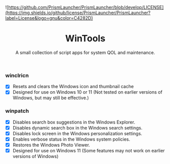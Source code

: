 ![https://github.com/PrismLauncher/PrismLauncher/blob/develop/LICENSE](https://img.shields.io/github/license/PrismLauncher/PrismLauncher?label=License&logo=gnu&color=C4282D)

<h1 align="center">WinTools</h1>

<p align="center">A small collection of script apps for system QOL and maintenance.</p>
</br>

### winclricn

- [x] Resets and clears the Windows icon and thumbnail cache
- [x] Designed for use on Windows 10 or 11 (Not tested on earlier versions of Windows, but may still be effective.)

### winpatch

- [x] Disables search box suggestions in the Windows Explorer.
- [x] Disables dynamic search box in the Windows search settings.
- [x] Disables lock screen in the Windows personalization settings.
- [x] Enables verbose status in the Windows system policies.
- [x] Restores the Windows Photo Viewer.
- [x] Designed for use on Windows 11 (Some features may not work on earlier versions of Windows)
